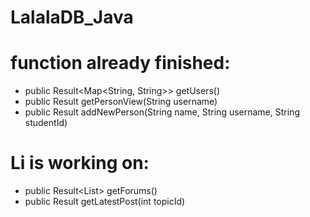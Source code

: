 # LalalaDB_Java
# function already finished:

  * public Result<Map<String, String>> getUsers()  
  * public Result<PersonView> getPersonView(String username)  
  * public Result addNewPerson(String name, String username, String studentId)  
  
# Li is working on:
  * public Result<List<ForumSummaryView>> getForums()  
  * public Result<PostView> getLatestPost(int topicId)
